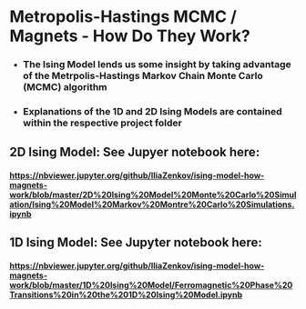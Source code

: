 # Metropolis-Hastings MCMC / Magnets - How Do They Work? 
* ### The Ising Model lends us some insight by taking advantage of the Metrpolis-Hastings Markov Chain Monte Carlo (MCMC) algorithm
* ### Explanations of the 1D and 2D Ising Models are contained within the respective project folder


## 2D Ising Model: See Jupyer notebook here: 
#### https://nbviewer.jupyter.org/github/IliaZenkov/ising-model-how-magnets-work/blob/master/2D%20Ising%20Model%20Monte%20Carlo%20Simulation/Ising%20Model%20Markov%20Montre%20Carlo%20Simulations.ipynb

## 1D Ising Model: See Jupyter notebook here: 
#### https://nbviewer.jupyter.org/github/IliaZenkov/ising-model-how-magnets-work/blob/master/1D%20Ising%20Model/Ferromagnetic%20Phase%20Transitions%20in%20the%201D%20Ising%20Model.ipynb


